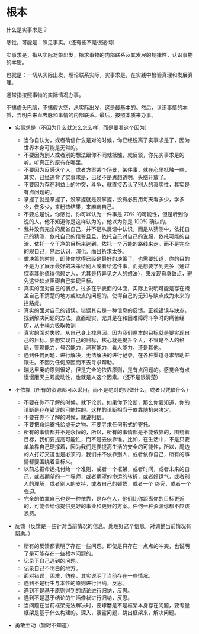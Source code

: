 # 根本


什么是实事求是？

感觉，可能是：照见事实。（还有些不是很透彻）


实事求是，指从实际对象出发，探求事物的内部联系及其发展的规律性，认识事物的本质。

也就是：一切从实际出发，理论联系实际，实事求是，在实践中检验真理和发展真理。

通常指按照事物的实际情况办事。

不搞虚头巴脑，不搞假大空，从实际出发，这是最基本的。然后，认识事情的本质，弄明白来龙去脉和事情的内部联系。最后，按照本质来办事。







- 实事求是（不因为什么就怎么怎么样，而是要看这个因为）
  - 当你自认为，或者确信什么是对的时候，你已经脱离了实事求是了，因为世界本身可能是无常的。
  - 不要因为别人或者别的想法跟你不同就抵触，就反驳，你先实事求是的听。听真正的原有在哪里。
  - 不要因为反感这个人，或者方案某个场景，某件事，就在心里抵触一些，其实，已经违背了实事求是，已经不是思想透明，头脑开放了。
  - 不要因为存在利益上的冲突，斗争，就直接否认了别人的真实性，其实是有点问题的。
  - 掌握了就是掌握了，没掌握就是没掌握，没有必要用每天看多少，学多少，做多少，来粉饰结果，来麻痹自己。
  - 不要总是说，你感觉，你可以认为一件事是 70% 的可能性，但是听到你说的人，他不知道你是这样认为的，他以为你是 100% 确认的。
  - 我并没有完全的反省自己，并不是从反馈中认识，而是从猜测中，依托自己的猜测，依托自己的信誓旦旦，依托自己对自己的说服，依托可能的自洽，依托一个干净的目标来达到，依托一个万能的路线来走。而不是完全的观自己，然后认识，演化。而且祈求太多。
  - 做决策的时候，即使你觉得已经是最好的决策了，也需要知道，你的目的不是为了展示最好的决策给别人或者给这件事，而是想要学到更多（通过探索其他值得信赖之人，尤其是持异见之人的想法），来发现自身缺点，避免这些缺点阻碍自己实现目标。
  - 真实的面对自己的弱点。过多在乎表面的体面，实际上说明可能是存在掩盖自己不清楚的地方或缺点的问题的。使得自己的无知与缺点成为未来的拦路虎。
  - 真实的面对自己的错误。错误其实是一种信息的反馈。正视错误与缺点，找到解决问题的方法。直面现实，尤其是在和困难障碍斗争时的痛苦经历，从中竭力吸取教训
  - 真实的面对失败。从自己身上找原因。因为我们原本的目标就是要实现自己的目标。要想实现自己的目标，核心就是提升个人，不管是个人的格局，管理能力，号召能力，洞察能力，看人能力，还是其他。
  - 遇到任何问题，进行解决，无法解决的进行记录，在各种渠道寻求帮助并跟进。不因为任何原因而不去寻求帮助。
  - 瑞达里奥的原则很好，但是完全的依靠原则，是有点问题的。感觉会有点慢慢磨灭主观能动性，也就是人这个因素。（还不是很清楚）


- 不依靠（所有的资源都可以采用，而不是绝对的只做什么，或者只凭借什么）
  - 不要在你不了解的时候，就下论断，如果你下论断，那么你要知道，你的论断是存在错误的可能性的。这样的论断相当于依靠随机来决定。
  - 不要在你不了解的时候，就说相信。
  - 不要把命运寄托给虚无之物。不要寻求任何形式的寄托。
  - 所有的事情都并不是永恒的，所以，所有的事情都是不能依靠的，围绕着目标，我们要提高可能性，而不是去依靠谁。比如，在生活中，不是只要单单靠自己硬撑着，因为我们是要提高生活的安全的可能性，所以，周边的人打好交道也是必须的，我们并不依靠别人，或者依靠自己，所有的事情都要围绕着目标来。
  - 以前总把命运托付给一个准则，或者一个框架，或者时间，或者未来的自己，或者期望的一个导师，或者期望的命运的转折，或者好运气，或者别人的理解，或者别人的支持，或者自己的顿悟，或者一个 终究，或者一个强迫。
  - 完全的依靠自己也是一种依靠，是存在人，他们比你距离你的目标更近的，可能会给你提供更好的事业和更好的方案。任何一种资源你都不应该浪费。


- 反馈（反馈是一些针对当前情况的信息。处理好这个信息，对调整当前情况有帮助。）
  - 所有的反馈都表明了存在一些问题。即使是只存在一点点的冲突，也说明了是可能存在一些根本问题的。
  - 记录下自己遇到的问题。
  - 记录自己不明白的地方。
  - 面对错误，困难，彷徨，其实说明了当前存在一些情况。
  - 遇到不是衍生与本性的原则进行归纳，反思。
  - 遇到不是基于原则得到的结论进行归纳，反思。
  - 遇到不是基于结论的生活像状进行归纳，反思。
  - 当问题在当前框架无法解决时，要琢磨是不是框架本身存在问题，要考量框架是基于什么构建的。深入，暴露问题，跳出框架来，解决问题。





- 勇敢主动（暂时不知道）